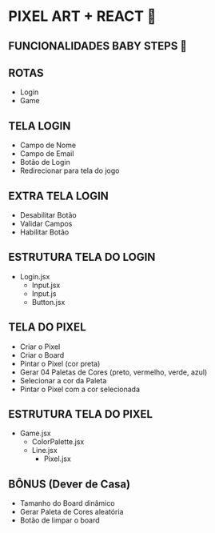 # PIXEL ART + REACT 🎨

## FUNCIONALIDADES BABY STEPS 👶


## ROTAS
 - Login 
 - Game 


## TELA LOGIN
 - Campo de Nome 
 - Campo de Email 
 - Botão de Login 
 - Redirecionar para tela do jogo 


## EXTRA TELA LOGIN
 - Desabilitar Botão 
 - Validar Campos 
 - Habilitar Botão 


## ESTRUTURA TELA DO LOGIN
 - Login.jsx
    - Input.jsx
    - Input.js
    - Button.jsx


## TELA DO PIXEL
- Criar o Pixel 
- Criar o Board 
- Pintar o Pixel (cor preta) 
- Gerar 04 Paletas de Cores (preto, vermelho, verde, azul) 
- Selecionar a cor da Paleta 
- Pintar o Pixel com a cor selecionada 


## ESTRUTURA TELA DO PIXEL
 - Game.jsx
    - ColorPalette.jsx
    - Line.jsx
        - Pixel.jsx


## BÔNUS (Dever de Casa)

- Tamanho do Board dinâmico
- Gerar Paleta de Cores aleatória
- Botão de limpar o board
